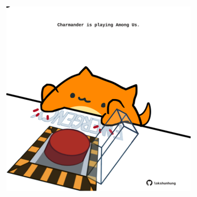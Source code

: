 <!-- built at 06/10/2021, 17:08:34 UTC -->
<p align="center">
  <img width="500" height="500" src="./ReadmeImage.svg">
</p>
